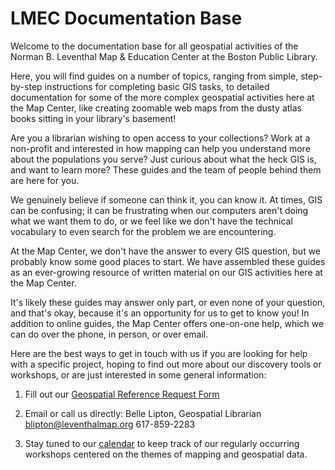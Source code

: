 # LMEC Documentation Base

Welcome to the documentation base for all geospatial activities of the Norman B. Leventhal Map & Education Center at the Boston Public Library. 

Here, you will find guides on a number of topics, ranging from simple, step-by-step instructions for completing basic GIS tasks, to detailed
documentation for some of the more complex geospatial activities here at the Map Center, like creating zoomable web
maps from the dusty atlas books sitting in your library's basement! 

Are you a librarian wishing to open access to your collections?
Work at a non-profit and interested in how mapping can help you understand more about the populations you serve?
Just curious about what the heck GIS is, and want to learn more? These guides and the team of people behind them are here for you.

We genuinely believe if someone can think it, you can know it. At times, GIS can be confusing; it can be
frustrating when our computers aren't doing what we want them to do, or we feel like we don't have the 
technical vocabulary to even search for the problem we are encountering. 


At the Map Center, we don't have the answer to every GIS question, but we probably know some good places to start. 
We have assembled these guides as an ever-growing resource of written material on our GIS activities here at the 
Map Center. 

It's likely these guides may answer only part, or even none of your question, and that's okay, because
it's an opportunity for us to get to know you! In addition to online guides, the Map Center offers one-on-one
help, which we can do over the phone, in person, or over email. 

Here are the best ways to get in touch with us if you are looking for help with a specific project, hoping to find out more
about our discovery tools or workshops, or are just interested in some general information:

1. Fill out our [Geospatial Reference Request Form](https://www.leventhalmap.org/research/geospatial-data/ "Geospatial Reference Request Form.")

2. Email or call us directly: 
Belle Lipton, Geospatial Librarian 
blipton@leventhalmap.org 
617-859-2283 

3. Stay tuned to our [calendar](https://www.leventhalmap.org/calendar "calendar") to keep track of our regularly occurring workshops centered on the themes of mapping and geospatial data. 

